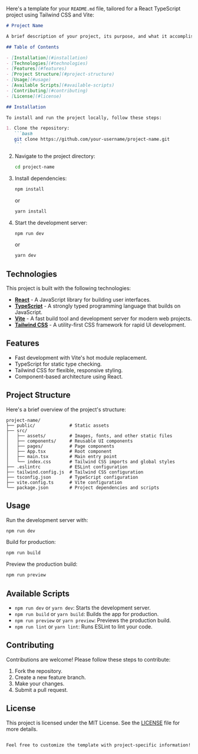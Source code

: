 Here's a template for your `README.md` file, tailored for a React TypeScript project using Tailwind CSS and Vite:

````markdown
# Project Name

A brief description of your project, its purpose, and what it accomplishes.

## Table of Contents

- [Installation](#installation)
- [Technologies](#technologies)
- [Features](#features)
- [Project Structure](#project-structure)
- [Usage](#usage)
- [Available Scripts](#available-scripts)
- [Contributing](#contributing)
- [License](#license)

## Installation

To install and run the project locally, follow these steps:

1. Clone the repository:
   ```bash
   git clone https://github.com/your-username/project-name.git
   ```
````

2. Navigate to the project directory:
   ```bash
   cd project-name
   ```
3. Install dependencies:

   ```bash
   npm install
   ```

   or

   ```bash
   yarn install
   ```

4. Start the development server:
   ```bash
   npm run dev
   ```
   or
   ```bash
   yarn dev
   ```

## Technologies

This project is built with the following technologies:

- **[React](https://reactjs.org/)** - A JavaScript library for building user interfaces.
- **[TypeScript](https://www.typescriptlang.org/)** - A strongly typed programming language that builds on JavaScript.
- **[Vite](https://vitejs.dev/)** - A fast build tool and development server for modern web projects.
- **[Tailwind CSS](https://tailwindcss.com/)** - A utility-first CSS framework for rapid UI development.

## Features

- Fast development with Vite's hot module replacement.
- TypeScript for static type checking.
- Tailwind CSS for flexible, responsive styling.
- Component-based architecture using React.

## Project Structure

Here's a brief overview of the project's structure:

```
project-name/
├── public/             # Static assets
├── src/
│   ├── assets/         # Images, fonts, and other static files
│   ├── components/     # Reusable UI components
│   ├── pages/          # Page components
│   ├── App.tsx         # Root component
│   ├── main.tsx        # Main entry point
│   └── index.css       # Tailwind CSS imports and global styles
├── .eslintrc           # ESLint configuration
├── tailwind.config.js  # Tailwind CSS configuration
├── tsconfig.json       # TypeScript configuration
├── vite.config.ts      # Vite configuration
└── package.json        # Project dependencies and scripts
```

## Usage

Run the development server with:

```bash
npm run dev
```

Build for production:

```bash
npm run build
```

Preview the production build:

```bash
npm run preview
```

## Available Scripts

- `npm run dev` or `yarn dev`: Starts the development server.
- `npm run build` or `yarn build`: Builds the app for production.
- `npm run preview` or `yarn preview`: Previews the production build.
- `npm run lint` or `yarn lint`: Runs ESLint to lint your code.

## Contributing

Contributions are welcome! Please follow these steps to contribute:

1. Fork the repository.
2. Create a new feature branch.
3. Make your changes.
4. Submit a pull request.

## License

This project is licensed under the MIT License. See the [LICENSE](./LICENSE) file for more details.

```

Feel free to customize the template with project-specific information!
```
